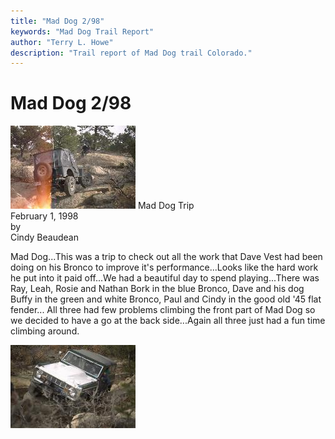 ```yaml
---
title: "Mad Dog 2/98"
keywords: "Mad Dog Trail Report"
author: "Terry L. Howe"
description: "Trail report of Mad Dog trail Colorado."
---
```

# Mad Dog 2/98

![Paul on Mad Dog](/images/terry/trail/md980201.jpg) Mad Dog Trip  
February 1, 1998  
by  
Cindy Beaudean  

Mad Dog...This was a trip to check out all the work that Dave Vest had been doing on his Bronco to improve it's performance...Looks like the hard work he put into it paid off...We had a beautiful day to spend playing...There was Ray, Leah, Rosie and Nathan Bork in the blue Bronco, Dave and his dog Buffy in the green and white Bronco, Paul and Cindy in the good old '45 flat fender... All three had few problems climbing the front part of Mad Dog so we decided to have a go at the back side...Again all three just had a fun time climbing around. 

![Dave on Mad Dog](/images/terry/trail/md980202.jpg)